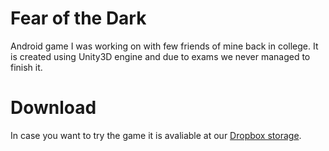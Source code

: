 # Fear of the Dark
Android game I was working on with few friends of mine back in college.
It is created using Unity3D engine and due to exams we never managed to finish it.

# Download
In case you want to try the game it is avaliable at our [Dropbox storage](https://www.dropbox.com/s/5pt1jjf22lfvmj6/htci-fear-of-the-dark-default-android-1.apk?dl=0).
